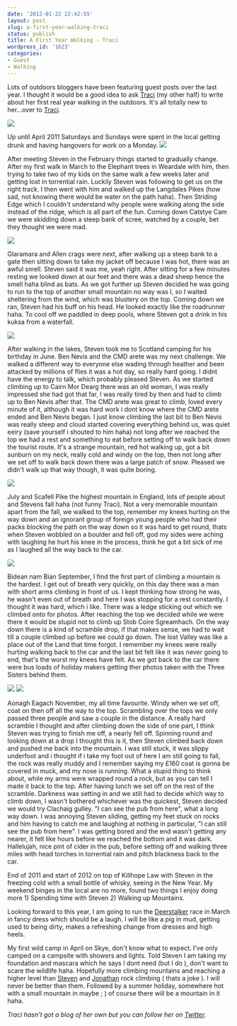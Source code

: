 ```yaml
---
date: '2012-01-22 22:42:55'
layout: post
slug: a-first-year-walking-traci
status: publish
title: A First Year Walking - Traci
wordpress_id: '1623'
categories:
- Guest
- Walking
---
```


Lots of outdoors bloggers have been featuring guest posts over the last year. I thought it would be a good idea to ask [Traci](http://www.twitter.com/traci_howarth) (my other half) to write about her first real year walking in the outdoors. It's all totally new to her...over to [Traci](http://www.twitter.com/traci_howarth). 

![](http://dl.dropbox.com/u/2657852/website/images/Scotland-June-2011-051.jpg) 

Up until April 2011 Saturdays and Sundays were spent in the local getting drunk and having hangovers for work on a Monday. ![](http://dl.dropbox.com/u/2657852/website/images/Striding-Edge-Swirral-Edge-April-2011-050.jpg) 

After meeting Steven in the February things started to gradually change. After my first walk in March to the Elephant trees in Weardale with him, then trying to take two of my kids on the same walk a few weeks later and getting lost in torrential rain. Luckily Steven was following to get us on the right track. I then went with him and walked up the Langdales Pikes (how sad, not knowing there would be water on the path haha). Then Striding Edge which I couldn't understand why people were walking along the side instead of the ridge, which is all part of the fun. Coming down Catstye Cam we were skidding down a steep bank of scree, watched by a couple, bet they thought we were mad.


 ![](http://dl.dropbox.com/u/2657852/website/images/Glaramara-and-Allen-Crags-065.jpg) 
 
 Glaramara and Allen crags were next, after walking up a steep bank to a gate then sitting down to take my jacket off because I was hot, there was an awful smell. Steven said it was me, yeah right. After sitting for a few minutes resting we looked down at our feet and there was a dead sheep hence the smell haha blind as bats. As we got further up Steven decided he was going to run to the top of another small mountain no way was I, so I waited sheltering from the wind, which was blustery on the top. Coming down we ran, Steven had his buff on his head. He looked exactly like the roadrunner haha. To cool off we paddled in deep pools, where Steven got a drink in his kuksa from a waterfall.

 ![](http://dl.dropbox.com/u/2657852/website/images/Scotland-June-2011-056.jpg) 
 
 After walking in the lakes, Steven took me to Scotland camping for his birthday in June. Ben Nevis and the CMD arete was my next challenge. We walked a different way to everyone else wading through heather and been attacked by millions of flies it was a hot day, so really hard going. I didnt have the energy to talk, which probably pleased Steven. As we started climbing up to Cairn Mor Dearg there was an old woman, I was really impressed she had got that far, I was really tired by then and had to climb up to Ben Nevis after that. The CMD arete was great to climb, loved every minute of it, although it was hard work i dont know where the CMD arete ended and Ben Nevis began. I just know climbing the last bit to Ben Nevis was really steep and cloud started covering everything behind us, was quiet eeiry (save yourself i shouted to him haha) not long after we reached the top we had a rest and something to eat before setting off to walk back down the tourist route. It's a strange mountain, red hot walking up, got a bit sunburn on my neck, really cold and windy on the top, then not long after we set off to walk back down there was a large patch of snow. Pleased we didn't walk up that way though, it was quite boring.

 ![](http://dl.dropbox.com/u/2657852/website/images/Scotland-June-2011-099.jpg) 
 
 July and Scafell Pike the highest mountain in England, lots of people about and Stevens fall haha (not funny Traci). Not a very memorable mountain apart from the fall, we walked to the top, remember my knees hurting on the way down and an ignorant group of foreign young people who had their packs blocking the path on the way down so it was hard to get round, thats when Steven wobbled on a boulder and fell off, god my sides were aching with laughing he hurt his knee in the process, think he got a bit sick of me as I laughed all the way back to the car.

 ![](http://dl.dropbox.com/u/2657852/website/images/Scotland-September-2011-047.jpg) 
 
 Bidean nam Bian September, I find the first part of climbing a mountain is the hardest. I get out of breath very quickly, on this day there was a man with short arms climbing in front of us. I kept thinking how strong he was, he wasn't even out of breath and here I was stopping for a rest constantly. I thought it was hard, which i like. There was a ledge sticking out which we climbed onto for photos. After reaching the top we decided while we were there it would be stupid not to climb up Stob Coire Sgreamhach. On the way down there is a kind of scramble drop, if that makes sense, we had to wait till a couple climbed up before we could go down. The lost Valley was like a place out of the Land that time forgot. I remember my knees were really hurting walking back to the car and the last bit felt like it was never going to end, that's the worst my knees have felt. As we got back to the car there were bus loads of holiday makers getting ther photos taken with the Three Sisters behind them.

 ![](http://dl.dropbox.com/u/2657852/website/images/Aonach-Eagach-2011-052.jpg) ![](http://dl.dropbox.com/u/2657852/website/images/Aonach-Eagach-2011-045.JPG) 
 
 Aonagh Eagach November, my all time favourite. Windy when we set off, coat on then off all the way to the top. Scrambling over the tops we only passed three people and saw a couple in the distance. A really hard scramble I thought and after climbing down the side of one part, I think Steven was trying to finish me off, a nearly fell off. Spinning round and looking down at a drop I thought this is it, then Steven climbed back down and pushed me back into the mountain. I was still stuck, it was slippy underfoot and i thought if i take my foot out of here I am still going to fall, the rock was really muddy and I remember saying my £160 coat is gonna be covered in muck, and my nose is running. What a stupid thing to think about, while my arms were wrapped round a rock, but as you can tell I made it back to the top. After having lunch we set off on the rest of the scramble. Darkness was setting in and we still had to decide which way to climb down, I wasn't bothered whichever was the quickest, Steven decided we would try Clachaig gulley. "I can see the pub from here", what a long way down. I was annoying Steven sliding, getting my feet stuck on rocks and him having to catch me and laughing at nothing in particular, "I can still see the pub from here". I was getting bored and the end wasn't getting any nearer, it felt like hours before we reached the bottom and it was dark. Hallelujah, nice pint of cider in the pub, before setting off and walking three miles with head torches in torrential rain and pitch blackness back to the car. 
 
 End of 2011 and start of 2012 on top of Killhope Law with Steven in the freezing cold with a small bottle of whisky, seeing in the New Year. My weekend binges in the local are no more, found two things I enjoy doing more 1) Spending time with Steven 2) Walking up Mountains. 
 
 Looking forward to this year, I am going to run the [Deerstalker](http://www.ratraceadventure.com/notorious/dsindex.html) race in March in fancy dress which should be a laugh. I will be like a pig in mud, getting used to being dirty, makes a refreshing change from dresses and high heels. 
 
 My first wild camp in April on Skye, don't know what to expect. I've only camped on a campsite with showers and lights. Told Steven I am taking my foundation and mascara which he says I dont need (but I do ), don't want to scare the wildlife haha. Hopefully more climbing mountains and reaching a higher level than [Steven](http://www.twitter.com/stevenhorner) and [Jonathan](www.twitter.com/joncraddock) rock climbing ( thats a joke ). I will never be better than them. Followed by a summer holiday, somewhere hot with a small mountain in maybe ; ) of course there will be a mountain in it haha. 
 
 _Traci hasn't got a blog of her own but you can follow her on [Twitter](http://www.twitter.com/traci_howarth)._
